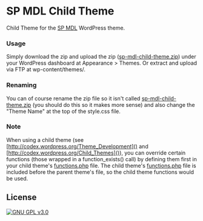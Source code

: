 # SP MDL Child Theme

Child Theme for the [SP MDL](https://github.com/sunny-pixels/sp-mdl) WordPress theme.


### Usage
Simply download the zip and upload the zip ([sp-mdl-child-theme.zip](https://github.com/sunny-pixels/sp-mdl-child-theme/releases/download/v1.0.0/sp-mdl-child-theme.zip)) under your WordPress dashboard at Appearance > Themes. Or extract and upload via FTP at wp-content/themes/.


### Renaming
You can of course rename the zip file so it isn't called [sp-mdl-child-theme.zip](https://github.com/sunny-pixels/sp-mdl-child-theme/releases/download/v1.0.0/sp-mdl-child-theme.zip) (you should do this so it makes more sense) and also change the "Theme Name" at the top of the style.css file.

### Note
When using a child theme (see [http://codex.wordpress.org/Theme_Development]()
and [http://codex.wordpress.org/Child_Themes]()), you can override certain
functions (those wrapped in a function_exists() call) by defining them first
in your child theme's [functions.php](./functions.php) file. The child theme's 
[functions.php](./functions.php) file is included before the parent theme's file,
so the child theme functions would be used.
 
## License
[![GNU GPL v3.0](https://www.gnu.org/graphics/gplv3-with-text-136x68.png)](./LICENSE)

